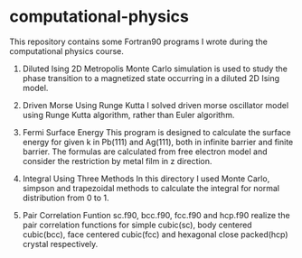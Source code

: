# computational-physics

This repository contains some Fortran90 programs I wrote during the computational physics course.

1. Diluted Ising 2D 
   Metropolis Monte Carlo simulation is used to study the phase transition to a magnetized state occurring in a diluted 2D Ising model.

2. Driven Morse Using Runge Kutta
   I solved driven morse oscillator model using Runge Kutta algorithm, rather than Euler algorithm.

3. Fermi Surface Energy
   This program is designed to calculate the surface energy for given k in Pb(111) and Ag(111), both in infinite barrier and finite barrier. The formulas are calculated from free electron model and consider the restriction by metal film in z direction.

4. Integral Using Three Methods
   In this directory I used Monte Carlo, simpson and trapezoidal methods to calculate the integral for normal distribution from 0 to 1.

5. Pair Correlation Funtion
   sc.f90, bcc.f90, fcc.f90 and hcp.f90 realize the pair correlation functions for simple cubic(sc), body centered cubic(bcc), face centered cubic(fcc) and hexagonal close packed(hcp) crystal respectively.
